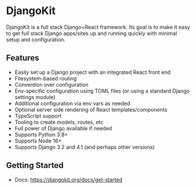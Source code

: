 # DjangoKit

DjangoKit is a full stack Django+React framework. Its goal is to make it
easy to get full stack Django apps/sites up and running quickly with
minimal setup and configuration.

## Features

- Easily set up a Django project with an integrated React front end
- Filesystem-based routing
- Convention over configuration
- Env-specific configuration using TOML files (or using a standard
  Django settings module)
- Additional configuration via env vars as needed
- Optional server side rendering of React templates/components
- TypeScript support
- Tooling to create models, routes, etc
- Full power of Django available if needed
- Supports Python 3.8+
- Supports Node 16+
- Supports Django 3.2 and 4.1 (and perhaps other versions)

## Getting Started

- Docs: https://djangokit.org/docs/get-started
